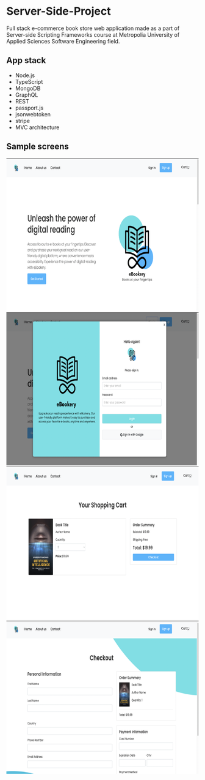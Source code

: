 # Server-Side-Project

Full stack e-commerce book store web application made as a part of Server-side Scripting Frameworks course at Metropolia University of Applied Sciences Software Engineering field.

## App stack
- Node.js
- TypeScript
- MongoDB
- GraphQL
- REST
- passport.js
- jsonwebtoken
- stripe
- MVC architecture

## Sample screens
<img src="https://github.com/czaacza/Server-Side-Project/blob/master/img/home.png" height="400" />
<img src="https://github.com/czaacza/Server-Side-Project/blob/master/img/login.png" height="400" />
<img src="https://github.com/czaacza/Server-Side-Project/blob/master/img/cart.png" height="400" />
<img src="https://github.com/czaacza/Server-Side-Project/blob/master/img/checkout.png" height="400" />
